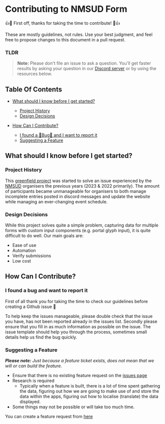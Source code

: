 # Contributing to NMSUD Form

:+1::tada: First off, thanks for taking the time to contribute! :tada::+1:

These are mostly guidelines, not rules. Use your best judgment, and feel free to propose changes to this document in a pull request.

### TLDR
> **Note:** Please don't file an issue to ask a question. You'll get faster results by asking your question in our [Discord server][discord] or by using the resources below.

## Table Of Contents

* [What should I know before I get started?](#what-should-i-know-before-i-get-started)
  * [Project History](#project-history)
  * [Design Decisions](#design-decisions)

* [How Can I Contribute?](#how-can-i-contribute)
  * [I found a 🐛Bug🐛 and I want to report it](#i-found-a-bug-and-want-to-report-it)
  * [Suggesting a Feature](#suggesting-a-feature)

## What should I know before I get started?

### Project History

This [greenfield project](https://en.wikipedia.org/wiki/Greenfield_project) was started to solve an issue experienced by the [NMSUD][nmsudWebsite] organisers the previous years (2023 & 2022 primarily). The amount of participants became unmanageable for organisers to both manage incomplete entries posted in discord messages and update the website while managing an ever-changing event schedule.

### Design Decisions

While this project solves quite a simple problem, capturing data for multiple forms with custom input components (e.g. portal glyph input), it is quite difficult to do well. Our main goals are:
- Ease of use
- Automation
- Verify submissions
- Low cost 

## How Can I Contribute?

### I found a bug and want to report it

First of all thank you for taking the time to check our guidelines before creating a Github issue 💪

To help keep the issues manageable, please double check that the issue you have, has not been reported already in the issues list. Secondly please ensure that you fill in as much information as possible on the issue. The issue template should help you through the process, sometimes small details help us find the bug quickly.

### Suggesting a Feature

_**Please note:** Just because a feature ticket exists, does not mean that we will or can build the feature._ 

- Ensure that there is no existing feature request on the [issues page](https://github.com/NMSUD/Form/issues)
- Research is required
  - Typically when a feature is built, there is a lot of time spent gathering the data, figuring out how we are going to make use of and store the data within the apps, figuring out how to localise (translate) the data displayed.
- Some things may not be possible or will take too much time.

You can create a feature request from [here](https://github.com/NMSUD/Form/issues/new?assignees=&labels=idea&template=---feature-request.yaml)


<!-- Links used in the page -->
[nmsudWebsite]: https://nmsud.com
[githubSecurityAdvisory]: https://github.com/NMSUD/Form/security/advisories
[contactEmail]: support@nmsassistant.com
[discord]: https://discord.gg/jQrNeWeTwR
